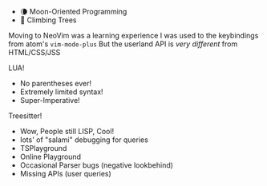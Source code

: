 - 🌘 Moon-Oriented Programming
- 🐒 Climbing Trees

<aside slot="presenter">

Moving to NeoVim was a learning experience
I was used to the keybindings from atom's `vim-mode-plus`
But the userland API is *very different* from HTML/CSS/JSS

LUA!
- No parentheses ever!
- Extremely limited syntax!
- Super-Imperative!

Treesitter!
- Wow, People still LISP, Cool!
- lots' of "salami" debugging for queries
- TSPlayground
- Online Playground
- Occasional Parser bugs (negative lookbehind)
- Missing APIs (user queries)

</aside>
